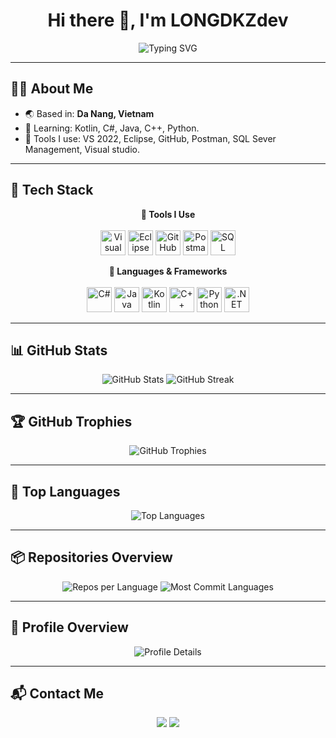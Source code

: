 <h1 align="center">Hi there 👋, I'm LONGDKZdev</h1>

<p align="center">
  <img src="https://readme-typing-svg.demolab.com?font=Fira+Code&size=22&duration=3000&pause=2000&center=true&width=800&lines=Aspiring+Developer+from+Vietnam;Learning:+Kotlin+%7C+C%23+%7C+Java+%7C+C%2B%2B+%7C+Python;Want+explore+backend,+tools,+and+cloud!" alt="Typing SVG" />
</p>


---

## 🙋‍♂️ About Me

- 🌏 Based in: **Da Nang, Vietnam**
- 🧠 Learning: Kotlin, C#, Java, C++, Python.
- 🧰 Tools I use: VS 2022, Eclipse, GitHub, Postman, SQL Sever Management, Visual studio.

---

## 🧰 Tech Stack

<p align="center">
  <strong>🔧 Tools I Use</strong><br><br>
  <img src="https://cdn.jsdelivr.net/gh/devicons/devicon/icons/visualstudio/visualstudio-plain.svg" width="40" title="Visual Studio" />
  <img src="https://cdn.jsdelivr.net/gh/devicons/devicon/icons/eclipse/eclipse-original.svg" width="40" title="Eclipse" />
  <img src="https://cdn.jsdelivr.net/gh/devicons/devicon/icons/github/github-original.svg" width="40" title="GitHub" />
  <img src="https://cdn.jsdelivr.net/gh/devicons/devicon/icons/postman/postman-original.svg" width="40" title="Postman" />
  <img src="https://cdn.jsdelivr.net/gh/devicons/devicon/icons/microsoftsqlserver/microsoftsqlserver-plain.svg" width="40" title="SQL Server" />
</p>

<p align="center">
  <strong>🧠 Languages & Frameworks</strong><br><br>
  <img src="https://cdn.jsdelivr.net/gh/devicons/devicon/icons/csharp/csharp-original.svg" width="40" title="C#" />
  <img src="https://cdn.jsdelivr.net/gh/devicons/devicon/icons/java/java-original.svg" width="40" title="Java" />
  <img src="https://cdn.jsdelivr.net/gh/devicons/devicon/icons/kotlin/kotlin-original.svg" width="40" title="Kotlin" />
  <img src="https://cdn.jsdelivr.net/gh/devicons/devicon/icons/cplusplus/cplusplus-original.svg" width="40" title="C++" />
  <img src="https://cdn.jsdelivr.net/gh/devicons/devicon/icons/python/python-original.svg" width="40" title="Python" />
  <img src="https://cdn.jsdelivr.net/gh/devicons/devicon/icons/dot-net/dot-net-original.svg" width="40" title=".NET" />
</p>

---

## 📊 GitHub Stats

<p align="center">
  <img src="https://github-readme-stats.vercel.app/api?username=LONGDKZdev&show_icons=true&theme=github_dark&v=2" alt="GitHub Stats" />
  <img src="https://streak-stats.demolab.com?user=LONGDKZdev&theme=github_dark&v=2" alt="GitHub Streak" />
</p>

---

## 🏆 GitHub Trophies

<p align="center">
  <img src="https://github-profile-trophy.vercel.app/?username=LONGDKZdev&theme=darkhub&no-frame=true&v=2" alt="GitHub Trophies" />
</p>

---

## 🧠 Top Languages

<p align="center">
  <img src="https://github-readme-stats.vercel.app/api/top-langs/?username=LONGDKZdev&layout=compact&theme=github_dark&v=2" alt="Top Languages" />
</p>

---

## 📦 Repositories Overview

<p align="center">
  <img src="https://github-profile-summary-cards.vercel.app/api/cards/repos-per-language?username=LONGDKZdev&theme=github_dark&v=2" alt="Repos per Language" />
  <img src="https://github-profile-summary-cards.vercel.app/api/cards/most-commit-language?username=LONGDKZdev&theme=github_dark&v=2" alt="Most Commit Languages" />
</p>

---

## 🧮 Profile Overview

<p align="center">
  <img src="https://github-profile-summary-cards.vercel.app/api/cards/profile-details?username=LONGDKZdev&theme=github_dark&v=2" alt="Profile Details" />
</p>

---

## 📬 Contact Me

<p align="center">
  <a href="mailto:longvh2549@gmail.com"><img src="https://img.shields.io/badge/Gmail-longvh2549@gmail.com-red?style=flat&logo=gmail&logoColor=white" /></a>
  <a href="https://www.facebook.com/longvo.huy.71" target="_blank"><img src="https://img.shields.io/badge/Facebook-%231877F2.svg?style=flat&logo=facebook&logoColor=white" /></a>
</p>
